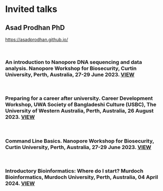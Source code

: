 # **Invited talks** <br />



## **Asad Prodhan PhD** 
https://asadprodhan.github.io/



<br />



### **An introduction to Nanopore DNA sequencing and data analysis. Nanopore Workshop for Biosecurity, Curtin University, Perth, Australia, 27-29 June 2023.** [VIEW](https://github.com/asadprodhan/Conference_Talks/blob/main/Nanopore_Workshop_AsadProdhan_DPIRD.pdf) 


<br />


### **Preparing for a career after university. Career Development Workshop, UWA Society of Bangladeshi Culture (USBC), The University of Western Australia, Perth, Australia, 26 August 2023.** [VIEW](https://github.com/asadprodhan/Invited_talks/blob/main/2023-08-26_UWA_Career_Dev_Workshop_AP_V5.pdf) 


<br />


### **Command Line Basics. Nanopore Workshop for Biosecurity, Curtin University, Perth, Australia, 27-29 June 2023.** [VIEW](https://github.com/asadprodhan/Conference_Talks/blob/main/Command_Line_Basics_AsadProdhan.pdf) 


<br />



### **Introductory Bioinformatics: Where do I start? Murdoch Bioinformatics, Murdoch University, Perth, Australia, 04 April 2024.** [VIEW](https://github.com/asadprodhan/Invited_talks/blob/main/2024-04-04_IntroductoryBioinformatics_MU_AsadProdhan_V3.pdf) 


<br />



